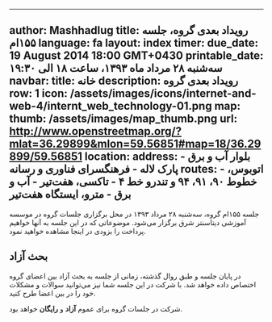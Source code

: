 ----------
author: Mashhadlug
title: رویداد بعدی گروه، جلسه ۱۵۵ام
language: fa
layout: index
timer:
  due_date: 19 August 2014 18:00 GMT+0430
  printable_date: سه‌شنبه ۲۸ مرداد ماه ۱۳۹۳، ساعت ۱۸ الی ۱۹:۳۰
navbar:
  title: خانه
  description: رویداد بعدی گروه
  row: 1
  icon: /assets/images/icons/internet-and-web-4/internt_web_technology-01.png
map:
  thumb: /assets/images/map_thumb.png
  url: http://www.openstreetmap.org/?mlat=36.29899&mlon=59.56851#map=18/36.29899/59.56851
location:
  address: بلوار آب و برق - پارک لاله - فرهنگسرای فناوری و رسانه
  routes:
    - اتوبوس، خطوط ۹۰، ۹۱، ۹۴ و تندرو خط ۴
    - تاکسی، هفت‌تیر - آب و برق
    - مترو، ایستگاه هفت‌تیر
----------

جلسه ۱۵۵ام گروه، سه‌شنبه ۲۸ مرداد ۱۳۹۳ در محل برگزاری جلسات
گروه در موسسه آموزشی دیتا‌سنتر شرق برگزار می‌شود. موضوعاتی که در
این جلسه به آنها خواهیم پرداخت را بزودی در اینجا مشاهده خواهید
نمود.

<!--more-->

## بحث آزاد
در پایان جلسه و طبق روال گذشته، زمانی از جلسه به بحث آزاد بین
اعضای گروه اختصاص داده خواهد شد. با شرکت در این جلسه شما نیز
می‌توانید سوالات و مشکلات خود را در بین اعضا طرح کنید.


شرکت در جلسات گروه برای عموم **آزاد** و **رایگان** خواهد بود.
